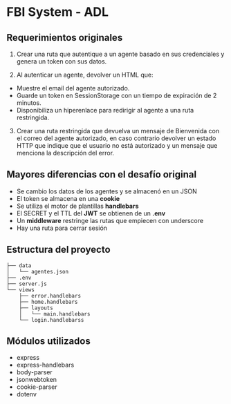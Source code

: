 # FBI System - ADL

## Requerimientos originales

1. Crear una ruta que autentique a un agente basado en sus credenciales y genera un
token con sus datos.

2. Al autenticar un agente, devolver un HTML que:
 - Muestre el email del agente autorizado.
 - Guarde un token en SessionStorage con un tiempo de expiración de 2
minutos.
 - Disponibiliza un hiperenlace para redirigir al agente a una ruta restringida.
3. Crear una ruta restringida que devuelva un mensaje de Bienvenida con el correo del
agente autorizado, en caso contrario devolver un estado HTTP que indique que el
usuario no está autorizado y un mensaje que menciona la descripción del error.

## Mayores diferencias con el desafío original

- Se cambio los datos de los agentes y se almacenó en un JSON
- El token se almacena en una **cookie**
- Se utiliza el motor de plantillas **handlebars**
- El SECRET y el TTL del **JWT** se obtienen de un **.env**
- Un **middleware** restringe las rutas que empiecen con underscore
- Hay una ruta para cerrar sesión

## Estructura del proyecto
```plain
├── data
│   └── agentes.json
├── .env
├── server.js
└── views
    ├── error.handlebars
    ├── home.handlebars
    ├── layouts
    │   └── main.handlebars
    └── login.handlebarss
```
## Módulos utilizados

- express
- express-handlebars
- body-parser
- jsonwebtoken
- cookie-parser
- dotenv

